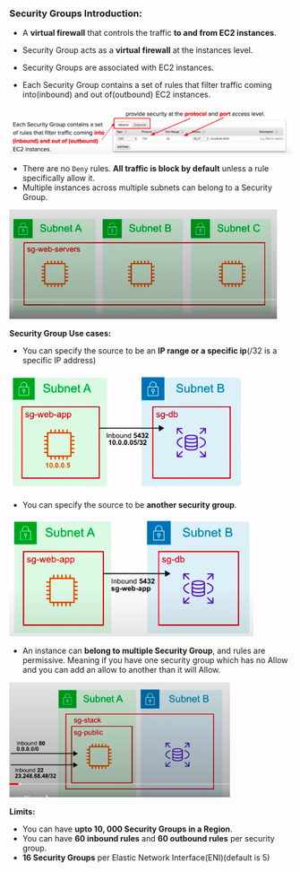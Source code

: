 ### Security Groups Introduction:
	
* A **virtual firewall** that controls the traffic **to and from EC2 instances**.

* Security Group acts as a **virtual firewall** at the instances level. 
* Security Groups are associated with EC2 instances. 
* Each Security Group contains a set of rules that filter traffic coming into(inbound) and out of(outbound) EC2 instances.

<img src="../images/security-group/security-group-rules.png" alt="">

* There are no `Deny` rules. **All traffic is block by default** unless a rule specifically allow it.
* Multiple instances across multiple subnets can belong to a Security Group.

<img src="../images/security-group/security-group-multiple-instances.png" alt="">

**Security Group Use cases:**

* You can specify the source to be an **IP range or a specific ip**(/32 is a specific IP address)

<img src="../images/security-group/security-group-by-ip-addr.png" alt="">

* You can specify the source to be **another security group**.

<img src="../images/security-group/security-grp-by-another-sec-grp.png" alt="">

* An instance can **belong to multiple Security Group**, and rules are permissive. Meaning if you have one security group which has no Allow and you can add an allow to another than it will Allow.

<img src="../images/security-group/sec-grp-override.png" alt="">

**Limits:**

* You can have **upto 10, 000 Security Groups in a Region**. 
* You can have **60 inbound rules** and **60 outbound rules** per security group. 
* **16 Security Groups** per Elastic Network Interface(ENI)(default is 5)